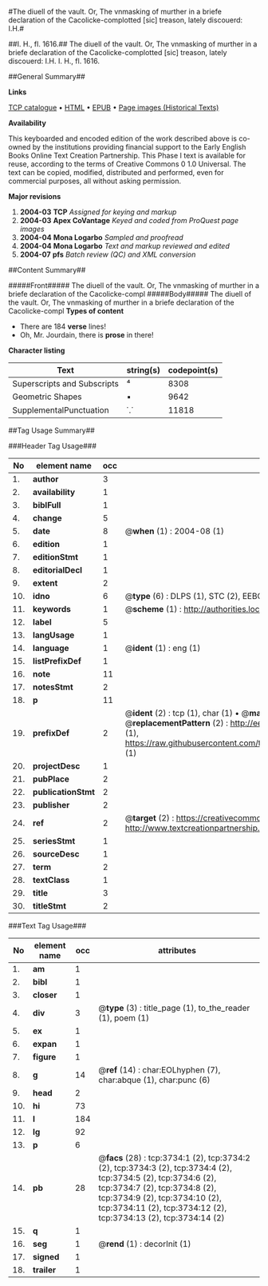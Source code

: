 #The diuell of the vault. Or, The vnmasking of murther in a briefe declaration of the Cacolicke-complotted [sic] treason, lately discouerd: I.H.#

##I. H., fl. 1616.##
The diuell of the vault. Or, The vnmasking of murther in a briefe declaration of the Cacolicke-complotted [sic] treason, lately discouerd: I.H.
I. H., fl. 1616.

##General Summary##

**Links**

[TCP catalogue](http://www.ota.ox.ac.uk/tcp/)  • 
[HTML](http://tei.it.ox.ac.uk/tcp/Texts-HTML/free/A02/A02436.html)  • 
[EPUB](http://tei.it.ox.ac.uk/tcp/Texts-EPUB/free/A02/A02436.epub) • 
[Page images (Historical Texts)](https://data.historicaltexts.jisc.ac.uk/view?pubId=eebo-99839325e&pageId=eebo-99839325e-3734-1)

**Availability**

This keyboarded and encoded edition of the
	       work described above is co-owned by the institutions
	       providing financial support to the Early English Books
	       Online Text Creation Partnership. This Phase I text is
	       available for reuse, according to the terms of Creative
	       Commons 0 1.0 Universal. The text can be copied,
	       modified, distributed and performed, even for
	       commercial purposes, all without asking permission.

**Major revisions**

1. __2004-03__ __TCP__ *Assigned for keying and markup*
1. __2004-03__ __Apex CoVantage__ *Keyed and coded from ProQuest page images*
1. __2004-04__ __Mona Logarbo__ *Sampled and proofread*
1. __2004-04__ __Mona Logarbo__ *Text and markup reviewed and edited*
1. __2004-07__ __pfs__ *Batch review (QC) and XML conversion*

##Content Summary##

#####Front#####
The diuell of the vault. Or, The vnmasking of murther in a briefe declaration of the Cacolicke-compl
#####Body#####
The diuell of the vault. Or, The vnmasking of murther in a briefe declaration of the Cacolicke-compl
**Types of content**

  * There are 184 **verse** lines!
  * Oh, Mr. Jourdain, there is **prose** in there!

**Character listing**


|Text|string(s)|codepoint(s)|
|---|---|---|
|Superscripts             and Subscripts|⁴|8308|
|Geometric Shapes|▪|9642|
|SupplementalPunctuation|⸪|11818|

##Tag Usage Summary##

###Header Tag Usage###

|No|element name|occ|attributes|
|---|---|---|---|
|1.|__author__|3||
|2.|__availability__|1||
|3.|__biblFull__|1||
|4.|__change__|5||
|5.|__date__|8| @__when__ (1) : 2004-08 (1)|
|6.|__edition__|1||
|7.|__editionStmt__|1||
|8.|__editorialDecl__|1||
|9.|__extent__|2||
|10.|__idno__|6| @__type__ (6) : DLPS (1), STC (2), EEBO-CITATION (1), PROQUEST (1), VID (1)|
|11.|__keywords__|1| @__scheme__ (1) : http://authorities.loc.gov/ (1)|
|12.|__label__|5||
|13.|__langUsage__|1||
|14.|__language__|1| @__ident__ (1) : eng (1)|
|15.|__listPrefixDef__|1||
|16.|__note__|11||
|17.|__notesStmt__|2||
|18.|__p__|11||
|19.|__prefixDef__|2| @__ident__ (2) : tcp (1), char (1)  •  @__matchPattern__ (2) : ([0-9\-]+):([0-9IVX]+) (1), (.+) (1)  •  @__replacementPattern__ (2) : http://eebo.chadwyck.com/downloadtiff?vid=$1&page=$2 (1), https://raw.githubusercontent.com/textcreationpartnership/Texts/master/tcpchars.xml#$1 (1)|
|20.|__projectDesc__|1||
|21.|__pubPlace__|2||
|22.|__publicationStmt__|2||
|23.|__publisher__|2||
|24.|__ref__|2| @__target__ (2) : https://creativecommons.org/publicdomain/zero/1.0/ (1), http://www.textcreationpartnership.org/docs/. (1)|
|25.|__seriesStmt__|1||
|26.|__sourceDesc__|1||
|27.|__term__|2||
|28.|__textClass__|1||
|29.|__title__|3||
|30.|__titleStmt__|2||


###Text Tag Usage###

|No|element name|occ|attributes|
|---|---|---|---|
|1.|__am__|1||
|2.|__bibl__|1||
|3.|__closer__|1||
|4.|__div__|3| @__type__ (3) : title_page (1), to_the_reader (1), poem (1)|
|5.|__ex__|1||
|6.|__expan__|1||
|7.|__figure__|1||
|8.|__g__|14| @__ref__ (14) : char:EOLhyphen (7), char:abque (1), char:punc (6)|
|9.|__head__|2||
|10.|__hi__|73||
|11.|__l__|184||
|12.|__lg__|92||
|13.|__p__|6||
|14.|__pb__|28| @__facs__ (28) : tcp:3734:1 (2), tcp:3734:2 (2), tcp:3734:3 (2), tcp:3734:4 (2), tcp:3734:5 (2), tcp:3734:6 (2), tcp:3734:7 (2), tcp:3734:8 (2), tcp:3734:9 (2), tcp:3734:10 (2), tcp:3734:11 (2), tcp:3734:12 (2), tcp:3734:13 (2), tcp:3734:14 (2)|
|15.|__q__|1||
|16.|__seg__|1| @__rend__ (1) : decorInit (1)|
|17.|__signed__|1||
|18.|__trailer__|1||
